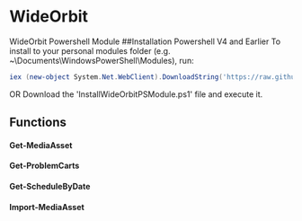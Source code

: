 # WideOrbit
WideOrbit Powershell Module
##Installation
Powershell V4 and Earlier
To install to your personal modules folder (e.g. ~\Documents\WindowsPowerShell\Modules), run:
```powershell
iex (new-object System.Net.WebClient).DownloadString('https://raw.github.com/areynolds77/wideorbit/master/InstallWideOrbitPSModule.ps1')
```

OR 
Download the 'InstallWideOrbitPSModule.ps1' file and execute it.

## Functions

#### Get-MediaAsset
#### Get-ProblemCarts
#### Get-ScheduleByDate
#### Import-MediaAsset